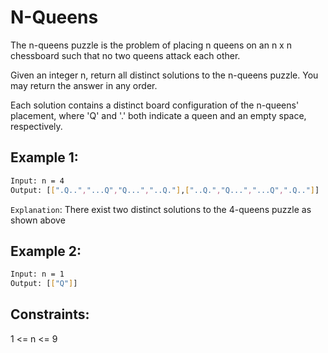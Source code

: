 # N-Queens

The n-queens puzzle is the problem of placing n queens on an n x n chessboard such that no two queens attack each other.

Given an integer n, return all distinct solutions to the n-queens puzzle. You may return the answer in any order.

Each solution contains a distinct board configuration of the n-queens' placement, where 'Q' and '.' both indicate a queen and an empty space, respectively.

## Example 1:

```bash
Input: n = 4
Output: [[".Q..","...Q","Q...","..Q."],["..Q.","Q...","...Q",".Q.."]]
```

`Explanation`: There exist two distinct solutions to the 4-queens puzzle as shown above

## Example 2:

```bash
Input: n = 1
Output: [["Q"]]
```

## Constraints:

1 <= n <= 9